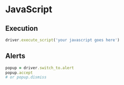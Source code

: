# JavaScript

## Execution

```ruby
driver.execute_script('your javascript goes here')
```

## Alerts

```ruby
popup = driver.switch_to.alert
popup.accept
# or popup.dismiss
```
